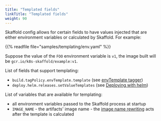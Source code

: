 ```yaml
---
title: "Templated fields"
linkTitle: "Templated fields"
weight: 90
---
```


Skaffold config allows for certain fields to have values injected that are either environment variables or calculated by Skaffold.
For example: 

{{% readfile file="samples/templating/env.yaml" %}}

Suppose the value of the `FOO` environment variable is `v1`, the image built
will be `gcr.io/k8s-skaffold/example:v1`.

List of fields that support templating: 

* `build.tagPolicy.envTemplate.template` (see [envTemplate tagger](/docs/how-tos/taggers/##envtemplate-using-values-of-environment-variables-as-tags))
* `deploy.helm.releases.setValueTemplates` (see [Deploying with helm](/docs/how-tos/deployers/#deploying-with-helm))

List of variables that are available for templating: 

* all environment variables passed to the Skaffold process at startup 
* `IMAGE_NAME` - the artifacts' image name - the [image name rewriting](/docs/concepts/#image-repository-handling) acts after the template is calculated

